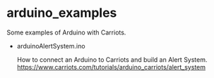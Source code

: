 arduino_examples
================

Some examples of Arduino with Carriots.

- arduinoAlertSystem.ino
  
  How to connect an Arduino to Carriots and build an Alert System.
  https://www.carriots.com/tutorials/arduino_carriots/alert_system
